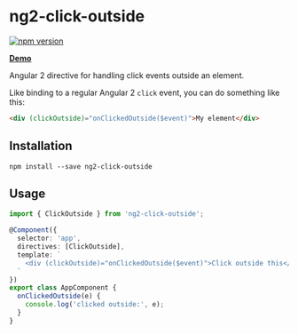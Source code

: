 # ng2-click-outside

[![npm version](http://img.shields.io/npm/v/ng2-click-outside.svg)](https://www.npmjs.com/package/ng2-click-outside)

**[Demo](http://echeung.me/ng2-click-outside/)**

Angular 2 directive for handling click events outside an element.

Like binding to a regular Angular 2 `click` event, you can do something like this:

```HTML
<div (clickOutside)="onClickedOutside($event)">My element</div>
```


## Installation

```shell
npm install --save ng2-click-outside
```


## Usage

```typescript
import { ClickOutside } from 'ng2-click-outside';

@Component({
  selector: 'app',
  directives: [ClickOutside],
  template: `
    <div (clickOutside)="onClickedOutside($event)">Click outside this</div>
  `
})
export class AppComponent {
  onClickedOutside(e) {
    console.log('clicked outside:', e);
  }
}
```
